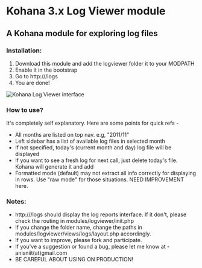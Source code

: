 # Kohana 3.x Log Viewer module
## A Kohana module for exploring log files

### Installation:

1. Download this module and add the logviewer folder it to your MODPATH
2. Enable it in the bootstrap
3. Go to http://<your-app-root>/logs
4. You are done! 

![Kohana Log Viewer interface](http://ajaxray.com/files/log_formatted.png "Kohana Log Viewer interface")

### How to use?

It's completely self explanatory. Here are some points for quick refs - 

- All months are listed on top nav. e.g, "2011/11"
- Left sidebar has a list of available log files in selected month
- If not specified, today's (current month and day) log file will be displayed
- If you want to see a fresh log for next call, just delete today's file. Kohana will generate it and add 
- Formatted mode (default) may not extract all info correctly for displaying in rows. Use "raw mode" for those situations. NEED IMPROVEMENT here. 

### Notes:

- http://<your-app-root>/logs should display the log reports interface. If it don't, please check the routing in modules/logviewer/init.php 
- If you change the folder name, change the paths in modules/logviewer/views/logs/layout.php accordingly.
- If you want to improve, please fork and participate. 
- If you've a suggestion or found a bug, please let me know at - anisniit(at)gmail.com
- BE CAREFUL ABOUT USING ON PRODUCTION!

